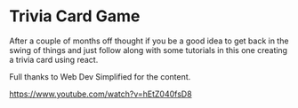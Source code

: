 # Trivia Card Game

After a couple of months off thought if you be a good idea to get back in the swing of things and just follow along with some tutorials in this one creating a trivia card using react.

Full thanks to Web Dev Simplified for the content.

https://www.youtube.com/watch?v=hEtZ040fsD8